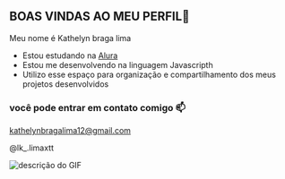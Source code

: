 ## BOAS VINDAS AO MEU PERFIL🖤

Meu nome é Kathelyn braga lima 

- Estou estudando na [Alura](https://alura.com.br)
- Estou me desenvolvendo na linguagem Javascripth
- Utilizo esse espaço para organização e compartilhamento dos meus projetos desenvolvidos

### você pode entrar em contato comigo 📫

kathelynbragalima12@gmail.com

@lk_.limaxtt

![descrição do GIF](https://tenor.com/bmE4e.gif)
